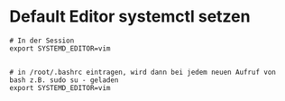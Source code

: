 # Default Editor systemctl setzen 

```
# In der Session 
export SYSTEMD_EDITOR=vim


# in /root/.bashrc eintragen, wird dann bei jedem neuen Aufruf von bash z.B. sudo su - geladen
export SYSTEMD_EDITOR=vim

```
